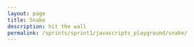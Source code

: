 ```yaml
---
layout: page
title: Snake
description: hit the wall
permalink: /sprints/sprint1/javascripts_playground/snake/
---
```

